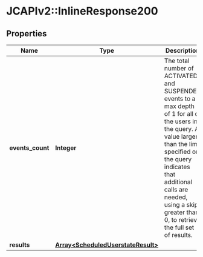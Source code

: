 # JCAPIv2::InlineResponse200

## Properties
Name | Type | Description | Notes
------------ | ------------- | ------------- | -------------
**events_count** | **Integer** | The total number of ACTIVATED and SUSPENDED events to a max depth of 1 for all of the users in the query. A value larger than the limit specified on the query indicates that additional calls are needed, using a skip greater than 0, to retrieve the full set of results. | [optional] 
**results** | [**Array&lt;ScheduledUserstateResult&gt;**](ScheduledUserstateResult.md) |  | [optional] 


